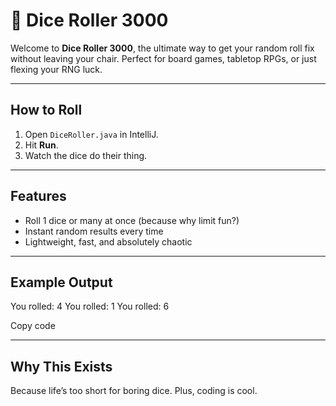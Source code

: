 # 🎲 Dice Roller 3000

Welcome to **Dice Roller 3000**, the ultimate way to get your random roll fix without leaving your chair. Perfect for board games, tabletop RPGs, or just flexing your RNG luck.  

---

## How to Roll
1. Open `DiceRoller.java` in IntelliJ.  
2. Hit **Run**.  
3. Watch the dice do their thing. 

---

## Features
- Roll 1 dice or many at once (because why limit fun?)  
- Instant random results every time  
- Lightweight, fast, and absolutely chaotic 

---

## Example Output
You rolled: 4
You rolled: 1
You rolled: 6

Copy code

---

## Why This Exists
Because life’s too short for boring dice. Plus, coding is cool.  
